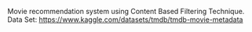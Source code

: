 Movie recommendation system using Content Based Filtering Technique.
Data Set: https://www.kaggle.com/datasets/tmdb/tmdb-movie-metadata
